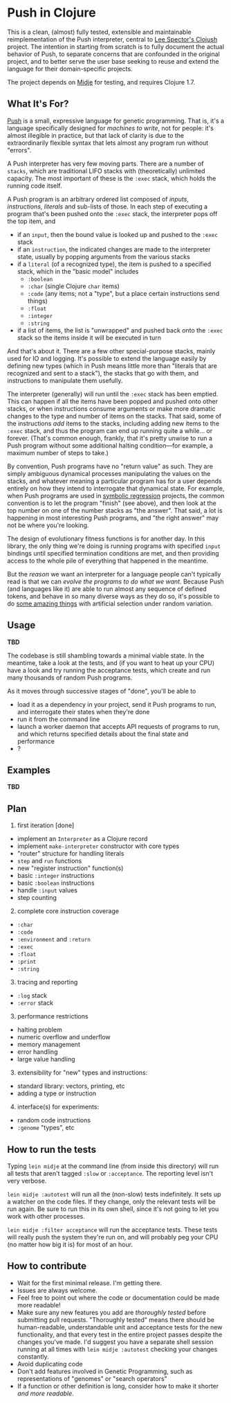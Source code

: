 # Push in Clojure

This is a clean, (almost) fully tested, extensible and maintainable reimplementation of the Push interpreter, central to [Lee Spector's Clojush](https://github.com/lspector/Clojush) project. The intention in starting from scratch is to fully document the actual behavior of Push, to separate concerns that are confounded in the original project, and to better serve the user base seeking to reuse and extend the language for their domain-specific projects.

The project depends on [Midje](https://github.com/marick/Midje/) for testing, and requires Clojure 1.7.

## What It's For?

[Push](https://github.com/lspector/Clojush) is a small, expressive language for genetic programming. That is, it's a language specifically designed for _machines to write_, not for people: it's almost illegible in practice, but that lack of clarity is due to the extraordinarily flexible syntax that lets almost any program run without "errors".

A Push interpreter has very few moving parts. There are a number of `stacks`, which are traditional LIFO stacks with (theoretically) unlimited capacity. The most important of these is the `:exec` stack, which holds the running code itself.

A Push program is an arbitrary ordered list composed of _inputs_, _instructions_, _literals_ and sub-lists of those. In each step of executing a program that's been pushed onto the `:exec` stack, the interpreter pops off the top item, and

- if an `input`, then the bound value is looked up and pushed to the `:exec` stack
- if an `instruction`, the indicated changes are made to the interpreter state, usually by popping arguments from the various stacks
- if a `literal` (of a recognized type), the item is pushed to a specified stack, which in the "basic model" includes
  - `:boolean` 
  - `:char` (single Clojure `char` items)
  - `:code` (any items; not a "type", but a place certain instructions send things)
  - `:float` 
  - `:integer` 
  - `:string` 
- if a list of items, the list is "unwrapped" and pushed back onto the `:exec` stack so the items inside it will be executed in turn

And that's about it. There are a few other special-purpose stacks, mainly used for IO and logging. It's possible to extend the language easily by defining new types (which in Push means little more than "literals that are recognized and sent to a stack"), the stacks that go with them, and instructions to manipulate them usefully.

The interpreter (generally) will run until the `:exec` stack has been emptied. This can happen if all the items have been popped and pushed onto other stacks, or when instructions consume arguments or make more dramatic changes to the type and number of items on the stacks. That said, some of the instructions _add_ items to the stacks, including adding new items to the `:exec` stack, and thus the program can end up running quite a while... or forever. (That's common enough, frankly, that it's pretty unwise to run a Push program without some additional halting condition—for example, a maximum number of steps to take.)

By convention, Push programs have no "return value" as such. They are simply ambiguous dynamical processes manipulating the values on the stacks, and whatever meaning a particular program has for a user depends entirely on how they intend to interrogate that dynamical state. For example, when Push programs are used in [symbolic regression](https://en.wikipedia.org/wiki/Symbolic_regression) projects, the common convention is to let the program "finish" (see above), and then look at the top number on one of the number stacks as "the answer". That said, a lot is happening in most interesting Push programs, and "the right answer" may not be where you're looking.

The design of evolutionary fitness functions is for another day. In this library, the only thing we're doing is running programs with specified `input` bindings until specified termination conditions are met, and then providing access to the whole pile of everything that happened in the meantime.

But the _reason_ we want an interpreter for a language people can't typically read is that we can _evolve the programs to do what we want_. Because Push (and languages like it) are able to run almost any sequence of defined tokens, and behave in so many diverse ways as they do so, it's possible to do [some amazing things](http://faculty.hampshire.edu/lspector/push.html) with artificial selection under random variation.

## Usage

**TBD**

The codebase is still shambling towards a minimal viable state. In the meantime, take a look at the tests, and (if you want to heat up your CPU) have a look and try running the acceptance tests, which create and run many thousands of random Push programs.

As it moves through successive stages of "done", you'll be able to

- load it as a dependency in your project, send it Push programs to run, and interrogate their states when they're done
- run it from the command line
- launch a worker daemon that accepts API requests of programs to run, and which returns specified details about the final state and performance
- ?

## Examples

**TBD**

## Plan

1. first iteration [done]
  - implement an `Interpreter` as a Clojure record
  - implement `make-interpreter` constructor with core types
  - "router" structure for handling literals
  - `step` and `run` functions
  - new "register instruction" function(s)
  - basic `:integer` instructions
  - basic `:boolean` instructions
  - handle `:input` values
  - step counting
2. complete core instruction coverage
  - `:char`
  - `:code`
  - `:environment` and `:return`
  - `:exec`
  - `:float`
  - `:print`
  - `:string`
3. tracing and reporting
  - `:log` stack
  - `:error` stack
3. performance restrictions
  - halting problem
  - numeric overflow and underflow
  - memory management
  - error handling
  - large value handling
3. extensibility for "new" types and instructions:
  - standard library: vectors, printing, etc
  - adding a type or instruction
4. interface(s) for experiments:
  - random code instructions
  - `:genome` "types", etc


## How to run the tests

Typing `lein midje` at the command line (from inside this directory) will run all tests that aren't tagged `:slow` or `:acceptance`. The reporting level isn't very verbose.

`lein midje :autotest` will run all the (non-slow) tests indefinitely. It sets up a watcher on the code files. If they change, only the relevant tests will be
run again. Be sure to run this in its own shell, since it's not going to let you work with other processes.

`lein midje :filter acceptance` will run the acceptance tests. These tests will really push the system they're run on, and will probably peg your CPU (no matter how big it is) for most of an hour.

## How to contribute

- Wait for the first minimal release. I'm getting there.
- Issues are always welcome.
- Feel free to point out where the code or documentation could be made more readable!
- Make sure any new features you add are _thoroughly tested_ before submitting pull requests. "Thoroughly tested" means there should be human-readable, understandable unit and acceptance tests for the new functionality, and that every test in the entire project passes despite the changes you've made. I'd suggest you have a separate shell session running at all times with `lein midje :autotest` checking your changes constantly.
- Avoid duplicating code
- Don't add features involved in Genetic Programming, such as representations of "genomes" or "search operators"
- If a function or other definition is long, consider how to make it shorter _and more readable_.